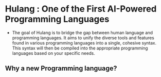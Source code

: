 # Hulang : One of the First AI-Powered Programming Languages

- The goal of Hulang is to bridge the gap between human language and programming languages. It aims to unify the diverse tools and features found in various programming languages into a single, cohesive syntax. This syntax will then be compiled into the appropriate programming languages based on your specific needs.


## Why a new Programming language?
